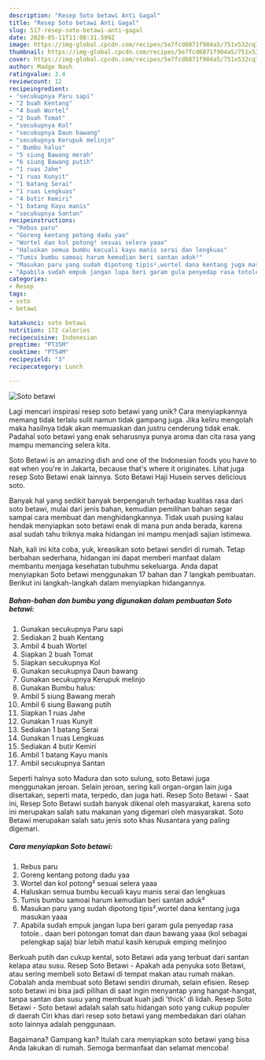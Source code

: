 ```yaml
---
description: "Resep Soto betawi Anti Gagal"
title: "Resep Soto betawi Anti Gagal"
slug: 517-resep-soto-betawi-anti-gagal
date: 2020-05-11T11:08:31.599Z
image: https://img-global.cpcdn.com/recipes/5e7fcd6871f904a5/751x532cq70/soto-betawi-foto-resep-utama.jpg
thumbnail: https://img-global.cpcdn.com/recipes/5e7fcd6871f904a5/751x532cq70/soto-betawi-foto-resep-utama.jpg
cover: https://img-global.cpcdn.com/recipes/5e7fcd6871f904a5/751x532cq70/soto-betawi-foto-resep-utama.jpg
author: Madge Nash
ratingvalue: 3.4
reviewcount: 12
recipeingredient:
- "secukupnya Paru sapi"
- "2 buah Kentang"
- "4 buah Wortel"
- "2 buah Tomat"
- "secukupnya Kol"
- "secukupnya Daun bawang"
- "secukupnya Kerupuk melinjo"
- " Bumbu halus"
- "5 siung Bawang merah"
- "6 siung Bawang putih"
- "1 ruas Jahe"
- "1 ruas Kunyit"
- "1 batang Serai"
- "1 ruas Lengkuas"
- "4 butir Kemiri"
- "1 batang Kayu manis"
- "secukupnya Santan"
recipeinstructions:
- "Rebus paru"
- "Goreng kentang potong dadu yaa"
- "Wortel dan kol potong² sesuai selera yaaa"
- "Haluskan semua bumbu kecuali kayu manis serai dan lengkuas"
- "Tumis bumbu samoai harum kemudian beri santan aduk²"
- "Masukan paru yang sudah dipotong tipis²,wortel dana kentang juga masukan yaaa"
- "Apabila sudah empuk jangan lupa beri garam gula penyedap rasa totole.. daan beri potongan tomat dan daun bawang yaaa (kol sebagai pelengkap saja) biar lebih matul kasih kerupuk emping melinjoo"
categories:
- Resep
tags:
- soto
- betawi

katakunci: soto betawi 
nutrition: 172 calories
recipecuisine: Indonesian
preptime: "PT35M"
cooktime: "PT54M"
recipeyield: "3"
recipecategory: Lunch

---
```



![Soto betawi](https://img-global.cpcdn.com/recipes/5e7fcd6871f904a5/751x532cq70/soto-betawi-foto-resep-utama.jpg)

Lagi mencari inspirasi resep soto betawi yang unik? Cara menyiapkannya memang tidak terlalu sulit namun tidak gampang juga. Jika keliru mengolah maka hasilnya tidak akan memuaskan dan justru cenderung tidak enak. Padahal soto betawi yang enak seharusnya punya aroma dan cita rasa yang mampu memancing selera kita.

Soto Betawi is an amazing dish and one of the Indonesian foods you have to eat when you&#39;re in Jakarta, because that&#39;s where it originates. Lihat juga resep Soto Betawi enak lainnya. Soto Betawi Haji Husein serves delicious soto.

Banyak hal yang sedikit banyak berpengaruh terhadap kualitas rasa dari soto betawi, mulai dari jenis bahan, kemudian pemilihan bahan segar sampai cara membuat dan menghidangkannya. Tidak usah pusing kalau hendak menyiapkan soto betawi enak di mana pun anda berada, karena asal sudah tahu triknya maka hidangan ini mampu menjadi sajian istimewa.


Nah, kali ini kita coba, yuk, kreasikan soto betawi sendiri di rumah. Tetap berbahan sederhana, hidangan ini dapat memberi manfaat dalam membantu menjaga kesehatan tubuhmu sekeluarga. Anda dapat menyiapkan Soto betawi menggunakan 17 bahan dan 7 langkah pembuatan. Berikut ini langkah-langkah dalam menyiapkan hidangannya.

<!--inarticleads1-->

##### Bahan-bahan dan bumbu yang digunakan dalam pembuatan Soto betawi:

1. Gunakan secukupnya Paru sapi
1. Sediakan 2 buah Kentang
1. Ambil 4 buah Wortel
1. Siapkan 2 buah Tomat
1. Siapkan secukupnya Kol
1. Gunakan secukupnya Daun bawang
1. Gunakan secukupnya Kerupuk melinjo
1. Gunakan  Bumbu halus:
1. Ambil 5 siung Bawang merah
1. Ambil 6 siung Bawang putih
1. Siapkan 1 ruas Jahe
1. Gunakan 1 ruas Kunyit
1. Sediakan 1 batang Serai
1. Gunakan 1 ruas Lengkuas
1. Sediakan 4 butir Kemiri
1. Ambil 1 batang Kayu manis
1. Ambil secukupnya Santan


Seperti halnya soto Madura dan soto sulung, soto Betawi juga menggunakan jeroan. Selain jeroan, sering kali organ-organ lain juga disertakan, seperti mata, terpedo, dan juga hati. Resep Soto Betawi - Saat ini, Resep Soto Betawi sudah banyak dikenal oleh masyarakat, karena soto ini merupakan salah satu makanan yang digemari oleh masyarakat. Soto Betawi merupakan salah satu jenis soto khas Nusantara yang paling digemari. 

<!--inarticleads2-->

##### Cara menyiapkan Soto betawi:

1. Rebus paru
1. Goreng kentang potong dadu yaa
1. Wortel dan kol potong² sesuai selera yaaa
1. Haluskan semua bumbu kecuali kayu manis serai dan lengkuas
1. Tumis bumbu samoai harum kemudian beri santan aduk²
1. Masukan paru yang sudah dipotong tipis²,wortel dana kentang juga masukan yaaa
1. Apabila sudah empuk jangan lupa beri garam gula penyedap rasa totole.. daan beri potongan tomat dan daun bawang yaaa (kol sebagai pelengkap saja) biar lebih matul kasih kerupuk emping melinjoo


Berkuah putih dan cukup kental, soto Betawi ada yang terbuat dari santan kelapa atau susu. Resep Soto Betawi - Apakah ada penyuka soto Betawi, atau sering membeli soto Betawi di tempat makan atau rumah makan. Cobalah anda membuat soto Betawi sendiri dirumah, selain efisien. Resep soto betawi ini bisa jadi pilihan di saat ingin menyantap yang hangat-hangat, tanpa santan dan susu yang membuat kuah jadi &#39;thick&#39; di lidah. Resep Soto Betawi - Soto betawi adalah salah satu hidangan soto yang cukup populer di daerah Ciri khas dari resep soto betawi yang membedakan dari olahan soto lainnya adalah penggunaan. 

Bagaimana? Gampang kan? Itulah cara menyiapkan soto betawi yang bisa Anda lakukan di rumah. Semoga bermanfaat dan selamat mencoba!
